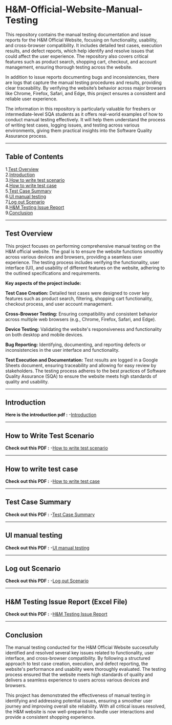 # H&M-Official-Website-Manual-Testing
This repository contains the manual testing documentation and issue reports for the H&M Official Website, focusing on functionality, usability, and cross-browser compatibility. It includes detailed test cases, execution results, and defect reports, which help identify and resolve issues that could affect the user experience. The repository also covers critical features such as product search, shopping cart, checkout, and account management, ensuring thorough testing across the website.

In addition to issue reports documenting bugs and inconsistencies, there are logs that capture the manual testing procedures and results, providing clear traceability. By verifying the website’s behavior across major browsers like Chrome, Firefox, Safari, and Edge, this project ensures a consistent and reliable user experience.

The information in this repository is particularly valuable for freshers or intermediate-level SQA students as it offers real-world examples of how to conduct manual testing effectively. It will help them understand the process of writing test cases, logging issues, and testing across various environments, giving them practical insights into the Software Quality Assurance process.

------

## Table of Contents
1.[Test Overview](#test-overview) <br>
2.[Introduction](#introduction) <br>
3.[How to write test scenario](#How-to-write-test-scenario) <br>
4.[How to write test case](#How-to-write-test-case) <br>
5.[Test Case Summary](#Test-Case-Summary) <br>
6.[UI manual testing](#UI-manual-testing) <br>
7.[Log out Scenario](#Log-out-Scenario) <br>
8.[H&M Testing Issue Report](#H&M-Testing-Issue-Report) <br>
9.[Conclusion](#Conclusion) <br>

------

## Test Overview
This project focuses on performing comprehensive manual testing on the H&M official website. The goal is to ensure the website functions smoothly across various devices and browsers, providing a seamless user experience. The testing process includes verifying the functionality, user interface (UI), and usability of different features on the website, adhering to the outlined specifications and requirements.

**Key aspects of the project include:**

**Test Case Creation:** Detailed test cases were designed to cover key features such as product search, filtering, shopping cart functionality, checkout process, and user account management.

**Cross-Browser Testing:** Ensuring compatibility and consistent behavior across multiple web browsers (e.g., Chrome, Firefox, Safari, and Edge).

**Device Testing:** Validating the website's responsiveness and functionality on both desktop and mobile devices.

**Bug Reporting:** Identifying, documenting, and reporting defects or inconsistencies in the user interface and functionality.

**Test Execution and Documentation:** Test results are logged in a Google Sheets document, ensuring traceability and allowing for easy review by stakeholders. The testing process adheres to the best practices of Software Quality Assurance (SQA) to ensure the website meets high standards of quality and usability.

-------

## Introduction 
**Here is the introduction pdf :** -[Introduction](./Introduction.pdf) 

--------

## How to Write Test Scenario
**Check out this PDF :**  -[How to write test scenario](./How-To-Write-Test-Scenario-by-Asif-Khan-Sunny.pdf) 

-------

## How to write test case
 **Check out this PDF :**  -[How to write test case](./How-To-Write-Test-Case-by-Asif-Khan-Sunny.pdf)

--------
 ## Test Case Summary
 **Check out this PDF :**  -[Test Case Summary](./Test-case-summary-by-Asif-Khan-Sunny.pdf)

 --------

 ## UI manual testing
 **Check out this PDF :**  -[UI manual testing](./UI-Manual-testing-by-Asif-Khan-Sunny.pdf)

 -------

 ## Log out Scenario
 **Check out this PDF :**  -[Log out Scenario](./Log-out-Scenario-demo.pdf)

 --------
 

 ## H&M Testing Issue Report (Excel File)
 **Check out this PDF :** -[H&M Testing Issue Report](./H&M_Asif-Khan-Sunny.xlsb.xlsx)

 --------

 ## Conclusion
 The manual testing conducted for the H&M Official Website successfully identified and resolved several key issues related to functionality, user interface, and cross-browser compatibility. By following a structured approach to test case creation, execution, and defect reporting, the website's performance and usability were thoroughly evaluated. The testing process ensured that the website meets high standards of quality and delivers a seamless experience to users across various devices and browsers.

This project has demonstrated the effectiveness of manual testing in identifying and addressing potential issues, ensuring a smoother user journey and improving overall site reliability. With all critical issues resolved, the H&M website is now well-prepared to handle user interactions and provide a consistent shopping experience.
 
